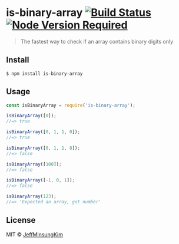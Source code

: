# is-binary-array [![Build Status]][Travis URL] [![Node Version Required][Node Version]][Node URL]

> The fastest way to check if an array contains binary digits only


## Install

```
$ npm install is-binary-array
```


## Usage

```js
const isBinaryArray = require('is-binary-array');

isBinaryArray([0]);
//=> true

isBinaryArray([0, 1, 1, 0]);
//=> true

isBinaryArray([0, 1, 1, 8]);
//=> false

isBinaryArray([100]);
//=> false

isBinaryArray([-1, 0, 1]);
//=> false

isBinaryArray(123);
//=> 'Expected an array, got number'
```

## License

MIT © [JeffMinsungKim](https://jeffminsungkim.com)

[Build Status]: https://travis-ci.org/jeffminsungkim/is-binary-array.svg?branch=master
[Travis URL]: https://travis-ci.org/jeffminsungkim/is-binary-array
[Node Version]: https://img.shields.io/node/v/string-left-number-right.svg?label=works%20on%20node
[Node URL]: https://www.npmjs.com/package/string-left-number-right
